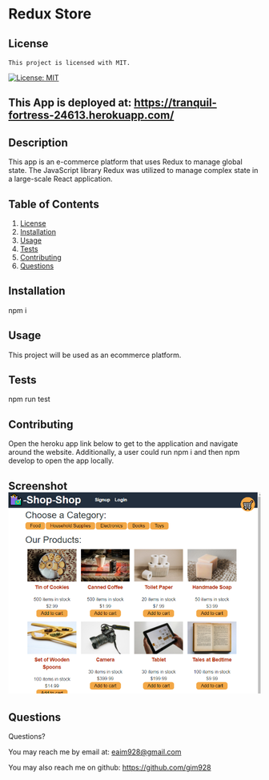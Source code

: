 # Redux Store

## License

    This project is licensed with MIT.

[![License: MIT](https://img.shields.io/badge/License-MIT-yellow.svg)](https://opensource.org/licenses/MIT)

## This App is deployed at: <https://tranquil-fortress-24613.herokuapp.com/>

## Description

This app is an e-commerce platform that uses Redux to manage global state. The JavaScript library Redux was utilized to manage complex state in a large-scale React application.

## Table of Contents

1. [License](#license)
2. [Installation](#installation)
3. [Usage](#usage)
4. [Tests](#tests)
5. [Contributing](#contributing)
6. [Questions](#questions)

## Installation

npm i

## Usage

This project will be used as an ecommerce platform.

## Tests

npm run test

## Contributing

Open the heroku app link below to get to the application and navigate around the website. Additionally, a user could run npm i and then npm develop to open the app locally.

## Screenshot ![screenshot](./Screenshot.png)

## Questions

Questions?

You may reach me by email at: <eaim928@gmail.com>

You may also reach me on github: <https://github.com/gim928>
